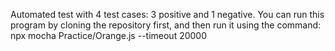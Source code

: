 Automated test with 4 test cases: 3 positive and 1 negative.
You can run this program by cloning the repository first, and then run it using the command:
npx mocha Practice/Orange.js --timeout 20000
